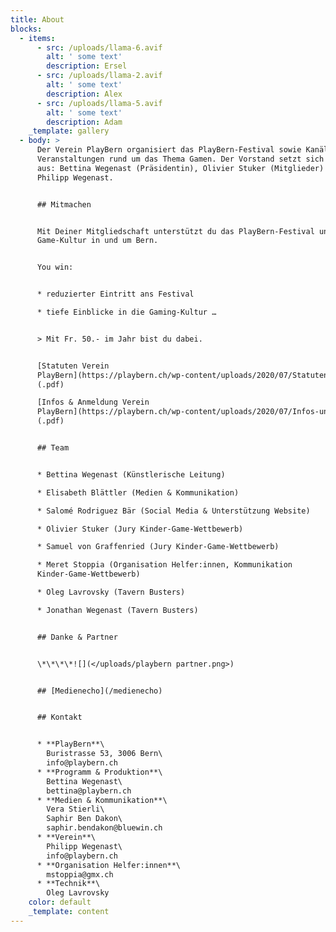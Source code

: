 ```yaml
---
title: About
blocks:
  - items:
      - src: /uploads/llama-6.avif
        alt: ' some text'
        description: Ersel
      - src: /uploads/llama-2.avif
        alt: ' some text'
        description: Alex
      - src: /uploads/llama-5.avif
        alt: ' some text'
        description: Adam
    _template: gallery
  - body: >
      Der Verein PlayBern organisiert das PlayBern-Festival sowie Kanäle und
      Veranstaltungen rund um das Thema Gamen. Der Vorstand setzt sich zusammen
      aus: Bettina Wegenast (Präsidentin), Olivier Stuker (Mitglieder) und
      Philipp Wegenast.


      ## Mitmachen


      Mit Deiner Mitgliedschaft unterstützt du das PlayBern-Festival und die
      Game-Kultur in und um Bern.


      You win:


      * reduzierter Eintritt ans Festival

      * tiefe Einblicke in die Gaming-Kultur …


      > Mit Fr. 50.- im Jahr bist du dabei.


      [Statuten Verein
      PlayBern](https://playbern.ch/wp-content/uploads/2020/07/Statuten-Verein-PlayBern.pdf)
      (.pdf)

      [Infos & Anmeldung Verein
      PlayBern](https://playbern.ch/wp-content/uploads/2020/07/Infos-und-Anmeldung-Verein-PlayBern.pdf)
      (.pdf)


      ## Team


      * Bettina Wegenast (Künstlerische Leitung)

      * Elisabeth Blättler (Medien & Kommunikation)

      * Salomé Rodriguez Bär (Social Media & Unterstützung Website)

      * Olivier Stuker (Jury Kinder-Game-Wettbewerb)

      * Samuel von Graffenried (Jury Kinder-Game-Wettbewerb)

      * Meret Stoppia (Organisation Helfer:innen, Kommunikation
      Kinder-Game-Wettbewerb)

      * Oleg Lavrovsky (Tavern Busters)

      * Jonathan Wegenast (Tavern Busters)


      ## Danke & Partner


      \*\*\*\*![](</uploads/playbern partner.png>)


      ## [Medienecho](/medienecho)


      ## Kontakt


      * **PlayBern**\
        Buristrasse 53, 3006 Bern\
        info@playbern.ch
      * **Programm & Produktion**\
        Bettina Wegenast\
        bettina@playbern.ch
      * **Medien & Kommunikation**\
        Vera Stierli\
        Saphir Ben Dakon\
        saphir.bendakon@bluewin.ch
      * **Verein**\
        Philipp Wegenast\
        info@playbern.ch
      * **Organisation Helfer:innen**\
        mstoppia@gmx.ch
      * **Technik**\
        Oleg Lavrovsky
    color: default
    _template: content
---
```













